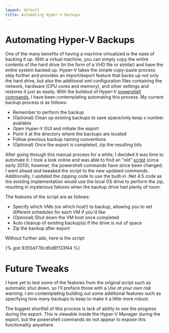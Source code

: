 ```yaml
---
layout: default
title: Automating Hyper-V Backups
---
```


# Automating Hyper-V Backups

One of the many benefits of having a machine virtualized is the ease of backing it up. With a virtual machine, you can simply copy the entire contents of the hard drive (in the form of a VHD file or similar) and have the entire system backed up. Hyper-V takes the simple copy-paste process step further and provides an import/export feature that backs up not only the hard drive, but also the additional xml configuration files containing the network, hardware (CPU cores and memory), and other settings and restores it just as easily. With the buildout of Hyper-V [powershell commands](http://technet.microsoft.com/en-us/library/hh848559.aspx), I have been contemplating automating this process. My current backup process is as follows:

* Remember to perform the backup
* (Optional) Clean up existing backups to save space/only keep x number available
* Open Hyper-V GUI and initiate the export
* Point it at the directory where the backups are located
* Follow previous backup naming conventions
* (Optional) Once the export is completed, zip the resulting bits

After going through this manual process for a while, I decided it was time to automate it. I took a look online and was able to find an "old" [script](http://poshcode.org/3927) (circa early 2013); however, the powershell commands have since been changed. I went ahead and tweaked the script to the new updated commands. Additionally, I updated the zipping code to use the built-in .Net 4.5 code as the existing implementation would use the local OS drive to perform the zip, resulting in mysterious failures when the backup drive had plenty of room.

The features of the script are as follows:

* Specify which VMs (on which host!) to backup, allowing you to set different schedules for each VM if you'd like
* (Optional) Shut down the VM host once completed
* Auto cleanup of existing backup(s) if the drive is out of space
* Zip the backup after export

Without further ado, here is the script:

{% gist 9355d776cd5d8f133f44 %}

# Future Tweaks
I have yet to test some of the features from the original script such as automatic shut down, so I'll preface those with a *Use at your own risk* warning. I am contemplating building out some additional features such as specifying how many backups to keep to make it a little more robust.

The biggest shortfall of this process is lack of ability to see the progress during the export. This is viewable inside the Hyper-V Manager during the export, but the powershell commands do not appear to expose this functionality anywhere.
